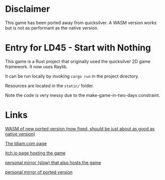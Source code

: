 # Disclaimer

This game has been ported away from quicksilver. A WASM version works
but is not as performant as the native version.

# Entry for LD45 - Start with Nothing

This game is a Rust project that originally used the quicksilver 2D game
framework. It now uses Raylib.

It can be run locally by invoking `cargo run` in the project directory.

Resources are located in the `static/` folder.

Note the code is very messy due to the make-game-in-two-days constraint.

# Links

[WASM of new ported version (now fixed, should be just about as good as native version)](https://burnedkirby.com/ld45_ported)

[The ldjam.com page](https://ldjam.com/events/ludum-dare/45/one-and-all)

[itch.io page hosting the game](https://seodisparate.itch.io/one-and-all-a-ludumdare-45-entry)

[personal mirror (slow) that also hosts the game](https://burnedkirby.com/ld45/)

[personal mirror of ported version](https://burnedkirby.com/ld45_ported/)
